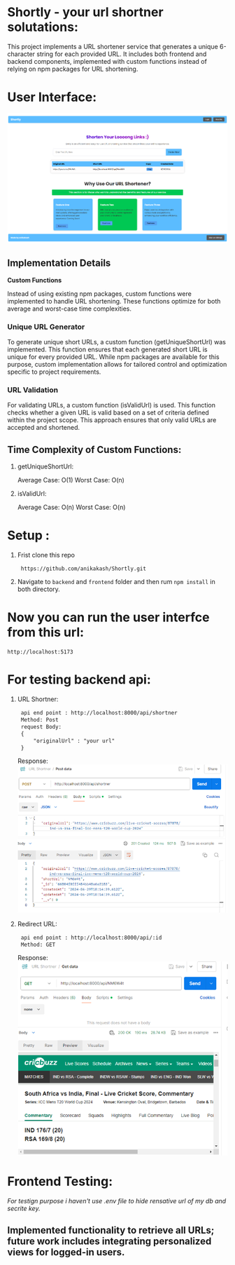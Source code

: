 # Shortly - your url shortner solutations:
This project implements a URL shortener service that generates a unique 6-character string for each provided URL. It includes both frontend and backend components, implemented with custom functions instead of relying on npm packages for URL shortening.

# User Interface:
![Shorten URL UI](./UI.png)


## Implementation Details

**Custom Functions**

Instead of using existing npm packages, custom functions were implemented to handle URL shortening. These functions optimize for both average and worst-case time complexities.

### Unique URL Generator
To generate unique short URLs, a custom function (getUniqueShortUrl) was implemented. This function ensures that each generated short URL is unique for every provided URL. While npm packages are available for this purpose, custom implementation allows for tailored control and optimization specific to project requirements.

### URL Validation
For validating URLs, a custom function (isValidUrl) is used. This function checks whether a given URL is valid based on a set of criteria defined within the project scope. This approach ensures that only valid URLs are accepted and shortened.


## Time Complexity of Custom Functions: 

1. getUniqueShortUrl:

    Average Case: O(1)
    Worst Case: O(n)

2. isValidUrl:

    Average Case: O(n)
    Worst Case: O(n)

# Setup : 

1. Frist clone this repo
    
        https://github.com/anikakash/Shortly.git


2. Navigate to  ``backend`` and ``frontend`` folder and then rum `npm install` in both directory. 

# Now you can run the user interfce from this url: 
    http://localhost:5173

# For testing backend api:

1. URL Shortner: 

        api end point : http://localhost:8000/api/shortner
        Method: Post
        request Body:
        {
            "originalUrl" : "your url"
        }

    Response: 
    ![shortner maker ](./api_response_maker.PNG)


2. Redirect URL:

        api end point : http://localhost:8000/api/:id
        Method: GET
       
     Response: 
    ![shortner maker ](./api_response_redirect.PNG)

# Frontend Testing:
*For testign purpose i haven't use .env file to hide rensative url of my db and secrite key.*
## Implemented functionality to retrieve all URLs; future work includes integrating personalized views for logged-in users.